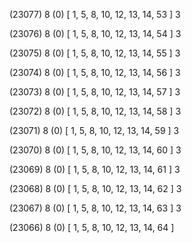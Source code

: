 (23077) 8 (0) [ 1, 5, 8, 10, 12, 13, 14, 53 ] 3 


(23076) 8 (0) [ 1, 5, 8, 10, 12, 13, 14, 54 ] 3 


(23075) 8 (0) [ 1, 5, 8, 10, 12, 13, 14, 55 ] 3 


(23074) 8 (0) [ 1, 5, 8, 10, 12, 13, 14, 56 ] 3 


(23073) 8 (0) [ 1, 5, 8, 10, 12, 13, 14, 57 ] 3 


(23072) 8 (0) [ 1, 5, 8, 10, 12, 13, 14, 58 ] 3 


(23071) 8 (0) [ 1, 5, 8, 10, 12, 13, 14, 59 ] 3 


(23070) 8 (0) [ 1, 5, 8, 10, 12, 13, 14, 60 ] 3 


(23069) 8 (0) [ 1, 5, 8, 10, 12, 13, 14, 61 ] 3 


(23068) 8 (0) [ 1, 5, 8, 10, 12, 13, 14, 62 ] 3 


(23067) 8 (0) [ 1, 5, 8, 10, 12, 13, 14, 63 ] 3 


(23066) 8 (0) [ 1, 5, 8, 10, 12, 13, 14, 64 ]  


